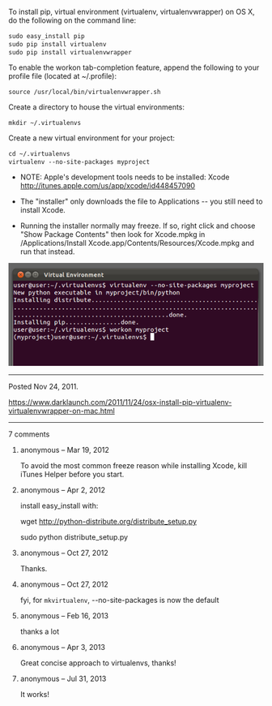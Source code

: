 To install pip, virtual environment (virtualenv, virtualenvwrapper) on OS X, do the following on the command line:

```
sudo easy_install pip
sudo pip install virtualenv
sudo pip install virtualenvwrapper
```

To enable the workon tab-completion feature, append the following to your profile file (located at ~/.profile):

```
source /usr/local/bin/virtualenvwrapper.sh
```

Create a directory to house the virtual environments:

```
mkdir ~/.virtualenvs
```

Create a new virtual environment for your project:

```
cd ~/.virtualenvs
virtualenv --no-site-packages myproject
```

* NOTE: Apple's development tools needs to be installed: Xcode
http://itunes.apple.com/us/app/xcode/id448457090

* The "installer" only downloads the file to Applications -- you still need to install Xcode.

* Running the installer normally may freeze. If so, right click and choose "Show Package Contents" then
look for Xcode.mpkg in
/Applications/Install Xcode.app/Contents/Resources/Xcode.mpkg
and run that instead.

<img alt="" src="/img/uploads/2011-11/osx-install-pip-virtual-environment.png" />

---

Posted Nov 24, 2011.

https://www.darklaunch.com/2011/11/24/osx-install-pip-virtualenv-virtualenvwrapper-on-mac.html

---

7 comments

<ol>
    <li>
        <div>
            anonymous &ndash; Mar 19, 2012
            <div>
                <p>To avoid the most common freeze reason while installing Xcode, kill iTunes Helper before you start.</p>
            </div>
        </div>
    </li>
    <li>
        <div>
            anonymous &ndash; Apr 2, 2012
            <div>
                <p>install easy_install with:</p><p></p><p>wget <a href="http://python-distribute.org/distribute_setup.py">http://python-distribute.org/distribute_setup.py</a></p><p>sudo python distribute_setup.py</p>
            </div>
        </div>
    </li>
    <li>
        <div>
            anonymous &ndash; Oct 27, 2012
            <div>
                <p>Thanks.</p>
            </div>
        </div>
    </li>
    <li>
        <div>
            anonymous &ndash; Oct 27, 2012
            <div>
                <p>fyi, for <code>mkvirtualenv</code>, --no-site-packages is now the default</p>
            </div>
        </div>
    </li>
    <li>
        <div>
            anonymous &ndash; Feb 16, 2013
            <div>
                <p>thanks a lot</p>
            </div>
        </div>
    </li>
    <li>
        <div>
            anonymous &ndash; Apr 3, 2013
            <div>
                <p>Great concise approach to virtualenvs, thanks!</p>
            </div>
        </div>
    </li>
    <li>
        <div>
            anonymous &ndash; Jul 31, 2013
            <div>
                <p>It works!</p>
            </div>
        </div>
    </li>
</ol>
